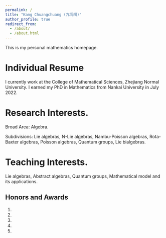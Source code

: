 ```yaml
---
permalink: /
title: "Kang Chuangchuang (亢闯闯)"
author_profile: true
redirect_from: 
  - /about/
  - /about.html
---
```


This is my personal mathematics homepage.


Individual Resume
======
I currently work at the College of Mathematical Sciences, Zhejiang Normal University. I earned my PhD in Mathematics from Nankai University in July 2022.

Research Interests.
======
Broad Area: Algebra.

Subdivisions: Lie algebras, N-Lie algebras, Nambu-Poisson algebras, Rota-Baxter algebras, Poisson algebras, Quantum groups, Lie bialgebras.

Teaching Interests.
======
Lie algebras, Abstract algebras, Quantum groups, Mathematical model and its applications.

Honors and Awards
------

1. 

2. 

3.

4.

5.

